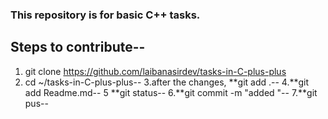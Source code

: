 ### This repository is for basic C++ tasks.
## Steps to contribute--
1. git clone https://github.com/laibanasirdev/tasks-in-C-plus-plus
2. cd ~/tasks-in-C-plus-plus--
3.after the changes, **git add .--
4.**git add Readme.md-- 
5 **git status--
6.**git commit -m "added "--
7.**git pus--




